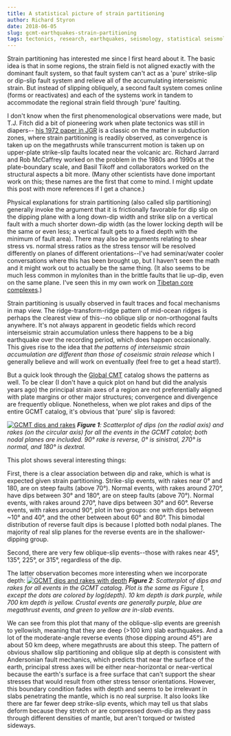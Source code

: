 ```yaml
---
title: A statistical picture of strain partitioning
author: Richard Styron
date: 2018-06-05
slug: gcmt-earthquakes-strain-partitioning
tags: tectonics, research, earthquakes, seismology, statistical seismology
---
```


Strain partitioning has interested me since I first heard about it. The basic 
idea is that in some regions, the strain field is not aligned exactly with the 
dominant fault system, so that fault system can't act as a 'pure' strike-slip 
or dip-slip fault system and relieve all of the accumulating interseismic 
strain. But instead of slipping obliquely, a second fault system comes online 
(forms or reactivates) and each of the systems work in tandem to accommodate 
the regional strain field through 'pure' faulting.

I don't know when the first phenomenological observations were made, but T.J. 
Fitch did a bit of pioneering work when plate tectonics was still in diapers-- 
[his 1972 paper in 
JGR](https://agupubs.onlinelibrary.wiley.com/doi/full/10.1029/JB077i023p04432) 
is a classic on the matter in subduction zones, where strain partitioning is 
readily observed, as convergence is taken up on the megathrusts while 
transcurrent motion is taken up on upper-plate strike-slip faults located near 
the volcanic arc. Richard Jarrard and Rob McCaffrey worked on the problem in 
the 1980s and 1990s at the plate-boundary scale, and Basil Tikoff and 
collaborators worked on the structural aspects a bit more. (Many other 
scientists have done important work on this; these names are the first that 
come to mind. I might update this post with more references if I get a chance.)

Physical explanations for strain partitioning (also called slip partitioning) 
generally invoke the argument that it is frictionally favorable for dip slip on 
the dipping plane with a long down-dip width and strike slip on a vertical 
fault with a much shorter down-dip width (as the lower locking depth will be 
the same or even less; a vertical fault gets to a fixed depth with the minimum 
of fault area). There may also be arguments relating to shear stress vs. normal 
stress ratios as the stress tensor will be resolved differently on planes of 
different orientations--I've had seminar/water cooler conversations where this 
has been brought up, but I haven't seen the math and it might work out to 
actually be the same thing. (It also seems to be much less common in mylonites 
than in the brittle faults that lie up-dip, even on the same plane. I've seen 
this in my own work on [Tibetan core 
complexes](https://agupubs.onlinelibrary.wiley.com/doi/full/10.1002/tect.20053).)

Strain partitioning is usually observed in fault traces and focal mechanisms in 
map view. The ridge-transform-ridge pattern of mid-ocean ridges is perhaps the 
clearest view of this--no oblique slip or non-orthogonal faults anywhere. It's 
not always apparent in geodetic fields which record interseismic strain 
accumulation unless there happens to be a big earthquake over the recording 
period, which does happen occasionally. This gives rise to the idea that *the 
patterns of interseismic strain accumulation are different than those of 
coseismic strain release* which I generally believe and will work on eventually 
(feel free to get a head start!).

But a quick look through the [Global CMT](http://www.globalcmt.org/) catalog 
shows the patterns as well. To be clear (I don't have a quick plot on hand but 
did the analysis years ago) the principal strain axes of a region are not 
preferentially aligned with plate margins or other major structures; 
convergence and divergence are frequently oblique. Nonetheless, when we plot 
rakes and dips of the entire GCMT catalog, it's obvious that 'pure' slip is 
favored:

[![GCMT dips and rakes][gcmt_1]][gcmt_1]
*__Figure 1__: Scatterplot of dips (on the radial axis) and rakes (on the 
circular axis) for all the events in the GCMT catalot; both nodal planes are 
included.  90° rake is reverse, 0° is sinistral, 270° is normal, and 180° is 
dextral.*

This plot shows several interesting things: 

First, there is a clear association between dip and rake, which is what is 
expected given strain partitioning. Strike-slip events, with rakes near 0° and 
180, are on steep faults (above 70°). Normal events, with rakes around 270°, 
have dips between 30° and 180°, are on steep faults (above 70°). Normal events, 
with rakes around 270°, have dips between 30° and 60°. Reverse events, with 
rakes around 90°, plot in two groups: one with dips between ~10° and 40°, and 
the other between about 60° and 80°. This bimodal distribution of reverse fault 
dips is because I plotted both nodal planes. The majority of real slip planes 
for the reverse events are in the shallower-dipping group.

Second, there are very few oblique-slip events--those with rakes near 45°, 
135°, 225°, or 315°, regardless of the dip.

The latter observation becomes more interesting when we incorporate depth:
[![GCMT dips and rakes with depth][gcmt_2]][gcmt_2]
*__Figure 2__: Scatterplot of dips and rakes for all events in the GCMT 
catalog. Plot is the same as Figure 1, except the dots are colored by 
log(depth). 10 km depth is dark purple, while 700 km depth is yellow. Crustal 
events are generally purple, blue are megathrust events, and green to yellow 
are in-slab events.*

We can see from this plot that many of the oblique-slip events are greenish to 
yellowish, meaning that they are deep (>100 km) slab earthquakes. And a lot of 
the moderate-angle reverse events (those dipping around 45°) are about 50 km 
deep, where megathrusts are about this steep. The pattern of obvious shallow 
slip partitioning and oblique slip at depth is consistent with Andersonian 
fault mechanics, which predicts that near the surface of the earth, principal 
stress axes will be either near-horizontal or near-vertical because the earth's 
surface is a free surface that can't support the shear stresses that would 
result from other stress tensor orientations. However, this boundary condition 
fades with depth and seems to be irrelevant in slabs penetrating the mantle, 
which is no real surprise. It also looks like there are far fewer deep 
strike-slip events, which may tell us that slabs deform because they stretch or 
are compressed down-dip as they pass through different densities of mantle, but 
aren't torqued or twisted sideways.

[gcmt_1]: {filename}/images/2018/gcmt_rake_dip_1.png
[gcmt_2]: {filename}/images/2018/gcmt_rake_dip_2.png


